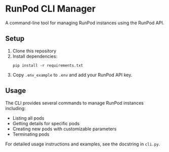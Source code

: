 # RunPod CLI Manager

A command-line tool for managing RunPod instances using the RunPod API.

## Setup

1. Clone this repository
2. Install dependencies:
   ```
   pip install -r requirements.txt
   ```
3. Copy `.env_example` to `.env` and add your RunPod API key.

## Usage

The CLI provides several commands to manage RunPod instances including:
- Listing all pods
- Getting details for specific pods
- Creating new pods with customizable parameters
- Terminating pods

For detailed usage instructions and examples, see the docstring in `cli.py`.